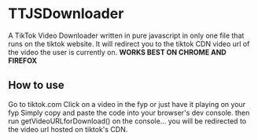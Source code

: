 # TTJSDownloader
A TikTok Video Downloader written in pure javascript in only one file that runs on the tiktok website. 
It will redirect you to the tiktok CDN video url of the video the user is currently on.
**WORKS BEST ON CHROME AND FIREFOX**

## How to use
Go to tiktok.com
Click on a video in the fyp or just have it playing on your fyp
Simply copy and paste the code into your browser's dev console.
then run getVideoURLforDownload() on the console...
you will be redirected to the video url hosted on tiktok's CDN.
